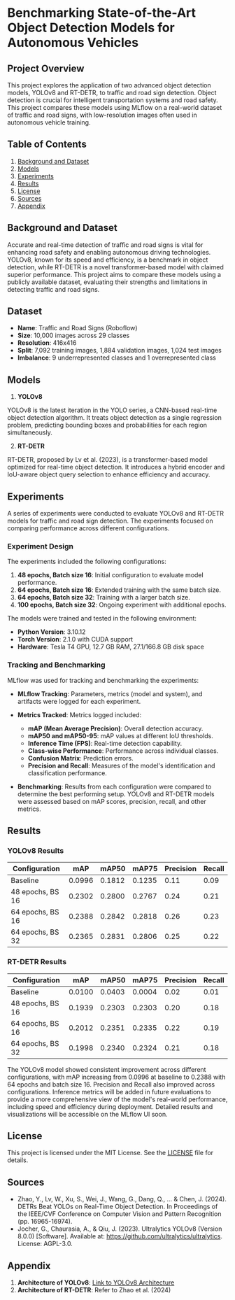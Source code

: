 # Benchmarking State-of-the-Art Object Detection Models for Autonomous Vehicles

## Project Overview

This project explores the application of two advanced object detection models, YOLOv8 and RT-DETR, to traffic and road sign detection. Object detection is crucial for intelligent transportation systems and road safety. This project compares these models using MLflow on a real-world dataset of traffic and road signs, with low-resolution images often used in autonomous vehicle training.

## Table of Contents

1. [Background and Dataset](#background-and-dataset)
2. [Models](#models)
3. [Experiments](#experiments)
4. [Results](#results)
5. [License](#license)
6. [Sources](#sources)
7. [Appendix](#appendix)

## Background and Dataset

Accurate and real-time detection of traffic and road signs is vital for enhancing road safety and enabling autonomous driving technologies. YOLOv8, known for its speed and efficiency, is a benchmark in object detection, while RT-DETR is a novel transformer-based model with claimed superior performance. This project aims to compare these models using a publicly available dataset, evaluating their strengths and limitations in detecting traffic and road signs.

## Dataset

- **Name**: Traffic and Road Signs (Roboflow)
- **Size**: 10,000 images across 29 classes
- **Resolution**: 416x416
- **Split**: 7,092 training images, 1,884 validation images, 1,024 test images
- **Imbalance**: 9 underrepresented classes and 1 overrepresented class

## Models

1. **YOLOv8**

YOLOv8 is the latest iteration in the YOLO series, a CNN-based real-time object detection algorithm. It treats object detection as a single regression problem, predicting bounding boxes and probabilities for each region simultaneously.

2. **RT-DETR**

RT-DETR, proposed by Lv et al. (2023), is a transformer-based model optimized for real-time object detection. It introduces a hybrid encoder and IoU-aware object query selection to enhance efficiency and accuracy.

## Experiments

A series of experiments were conducted to evaluate YOLOv8 and RT-DETR models for traffic and road sign detection. The experiments focused on comparing performance across different configurations.

### Experiment Design

The experiments included the following configurations:

1. **48 epochs, Batch size 16**: Initial configuration to evaluate model performance.
2. **64 epochs, Batch size 16**: Extended training with the same batch size.
3. **64 epochs, Batch size 32**: Training with a larger batch size.
4. **100 epochs, Batch size 32**: Ongoing experiment with additional epochs.

The models were trained and tested in the following environment:

- **Python Version**: 3.10.12
- **Torch Version**: 2.1.0 with CUDA support
- **Hardware**: Tesla T4 GPU, 12.7 GB RAM, 27.1/166.8 GB disk space

### Tracking and Benchmarking

MLflow was used for tracking and benchmarking the experiments:

- **MLflow Tracking**: Parameters, metrics (model and system), and artifacts were logged for each experiment.
- **Metrics Tracked**: Metrics logged included:

  - **mAP (Mean Average Precision)**: Overall detection accuracy.
  - **mAP50 and mAP50-95**: mAP values at different IoU thresholds.
  - **Inference Time (FPS)**: Real-time detection capability.
  - **Class-wise Performance**: Performance across individual classes.
  - **Confusion Matrix**: Prediction errors.
  - **Precision and Recall**: Measures of the model's identification and classification performance.

- **Benchmarking**: Results from each configuration were compared to determine the best performing setup. YOLOv8 and RT-DETR models were assessed based on mAP scores, precision, recall, and other metrics.

## Results

### YOLOv8 Results

| Configuration    | mAP    | mAP50  | mAP75  | Precision | Recall |
| ---------------- | ------ | ------ | ------ | --------- | ------ |
| Baseline         | 0.0996 | 0.1812 | 0.1235 | 0.11      | 0.09   |
| 48 epochs, BS 16 | 0.2302 | 0.2800 | 0.2767 | 0.24      | 0.21   |
| 64 epochs, BS 16 | 0.2388 | 0.2842 | 0.2818 | 0.26      | 0.23   |
| 64 epochs, BS 32 | 0.2365 | 0.2831 | 0.2806 | 0.25      | 0.22   |

### RT-DETR Results

| Configuration    | mAP    | mAP50  | mAP75  | Precision | Recall |
| ---------------- | ------ | ------ | ------ | --------- | ------ |
| Baseline         | 0.0100 | 0.0403 | 0.0004 | 0.02      | 0.01   |
| 48 epochs, BS 16 | 0.1939 | 0.2303 | 0.2303 | 0.20      | 0.18   |
| 64 epochs, BS 16 | 0.2012 | 0.2351 | 0.2335 | 0.22      | 0.19   |
| 64 epochs, BS 32 | 0.1998 | 0.2340 | 0.2324 | 0.21      | 0.18   |

The YOLOv8 model showed consistent improvement across different configurations, with mAP increasing from 0.0996 at baseline to 0.2388 with 64 epochs and batch size 16. Precision and Recall also improved across configurations. Inference metrics will be added in future evaluations to provide a more comprehensive view of the model's real-world performance, including speed and efficiency during deployment. Detailed results and visualizations will be accessible on the MLflow UI soon.

## License

This project is licensed under the MIT License. See the [LICENSE](LICENSE) file for details.

## Sources

- Zhao, Y., Lv, W., Xu, S., Wei, J., Wang, G., Dang, Q., ... & Chen, J. (2024). DETRs Beat YOLOs on Real-Time Object Detection. In Proceedings of the IEEE/CVF Conference on Computer Vision and Pattern Recognition (pp. 16965-16974).
- Jocher, G., Chaurasia, A., & Qiu, J. (2023). Ultralytics YOLOv8 (Version 8.0.0) [Software]. Available at: https://github.com/ultralytics/ultralytics. License: AGPL-3.0.

## Appendix

1. **Architecture of YOLOv8**: [Link to YOLOv8 Architecture](https://yolov8.org/yolov8-architecture/)
2. **Architecture of RT-DETR**: Refer to Zhao et al. (2024)
